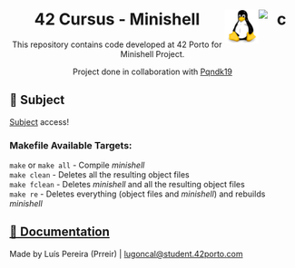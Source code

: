 <h1 align="center">42 Cursus - Minishell <img src="https://imgur.com/MbpYAc0.png" alt="c" align="right" width="65" height="65"/><img src="https://github.com/devicons/devicon/blob/master/icons/linux/linux-original.svg" alt="Linux" width="60" height="60" align="right"/></h1>
<p align="center">This repository contains code developed at 42 Porto for Minishell Project.</p>
<p align="center">Project done in collaboration with <a href="https://github.com/Pqndk19">Pqndk19</a></p>
<h2 align="left"> 📄 Subject </h2>
<a href="https://github.com/Prreir/MiniShell_42/blob/main/Extra/Subject.pdf" >Subject</a> access!

### Makefile Available Targets:
`make` or `make all` - Compile _minishell_   
`make clean` - Deletes all the resulting object files  
`make fclean` - Deletes _minishell_ and all the resulting object files  
`make re` - Deletes everything (object files and _minishell_) and rebuilds _minishell_

<h2 align="left"><a href="https://quirky-aftershave-16f.notion.site/MINISHELL-f8680490447a4908b2d32d171249b5da">🔗 Documentation</a></h2>

Made by Luís Pereira (Prreir) | lugoncal@student.42porto.com
